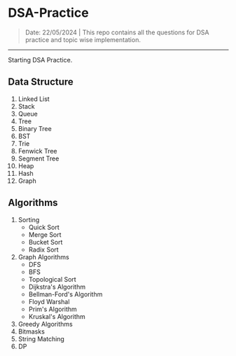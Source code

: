 # DSA-Practice
> Date: 22/05/2024 | This repo contains all the questions for DSA practice and topic wise implementation.
-------

Starting DSA Practice.

## Data Structure
1. Linked List
2. Stack
3. Queue
4. Tree
5. Binary Tree
6. BST
7. Trie
8. Fenwick Tree
9. Segment Tree
10. Heap
11. Hash
12. Graph

## Algorithms
1. Sorting
    - Quick Sort
    - Merge Sort
    - Bucket Sort
    - Radix Sort
2. Graph Algorithms
    - DFS
    - BFS
    - Topological Sort
    - Dijkstra's Algorithm
    - Bellman-Ford's Algorithm
    - Floyd Warshal
    - Prim's Algorithm
    - Kruskal's Algorithm
3. Greedy Algorithms
4. Bitmasks
5. String Matching
6. DP
